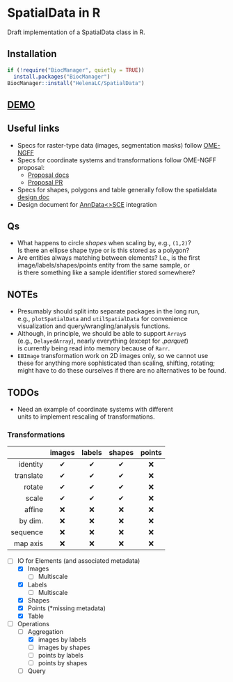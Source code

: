 # SpatialData in R

Draft implementation of a SpatialData class in R.

## Installation

```r
if (!require("BiocManager", quietly = TRUE))
  install.packages("BiocManager")
BiocManager::install("HelenaLC/SpatialData")
```
## [DEMO](https://htmlpreview.github.io/?https://github.com/HelenaLC/SpatialData/blob/devel/vignettes/SpatialData.html)

## Useful links
- Specs for raster-type data (images, segmentation masks) follow [OME-NGFF][]
- Specs for coordinate systems and transformations follow OME-NGFF proposal:
    - [Proposal docs][]
    - [Proposal PR][]
- Specs for shapes, polygons and table generally follow the spatialdata [design doc][]
- Design document for [AnnData<>SCE][] integration

## Qs
- What happens to circle _shapes_ when scaling by, e.g., `(1,2)`?  
  Is there an ellipse shape type or is this stored as a polygon?
- Are entities always matching between elements? I.e., is the first  
  image/labels/shapes/points entity from the same sample, or  
  is there something like a sample identifier stored somewhere?

## NOTEs

- Presumably should split into separate packages in the long run,  
  e.g., `plotSpatialData` and `utilSpatialData` for convenience  
  visualization and query/wrangling/analysis functions.
- Although, in principle, we should be able to support `Array`s  
  (e.g., `DelayedArray`), nearly everything (except for _.parquet_)  
  is currently being read into memory because of `Rarr`.
- `EBImage` transformation work on 2D images only, so we cannot use  
  these for anything more sophisticated than scaling, shifting, rotating;  
  might have to do these ourselves if there are no alternatives to be found.

## TODOs

- Need an example of coordinate systems with different    
  units to implement rescaling of transformations.

### Transformations

<!-- yes: &#x2714; no: &#x274C; -->

|          | images | labels | shapes | points
|---------:|:------:|:------:|:------:|:------:
|identity  |&#x2714;|&#x2714;|&#x2714;|&#x274C;
|translate |&#x2714;|&#x2714;|&#x2714;|&#x274C;
|rotate    |&#x2714;|&#x2714;|&#x2714;|&#x274C;
|scale     |&#x2714;|&#x2714;|&#x2714;|&#x274C;
|affine    |&#x274C;|&#x274C;|&#x274C;|&#x274C;
|by dim.   |&#x274C;|&#x274C;|&#x274C;|&#x274C;
|sequence  |&#x274C;|&#x274C;|&#x274C;|&#x274C;
|map axis  |&#x274C;|&#x274C;|&#x274C;|&#x274C;

- [ ] IO for Elements (and associated metadata)
  - [x] Images
    - [ ] Multiscale
  - [x] Labels
    - [ ] Multiscale
  - [x] Shapes
  - [x] Points (*missing metadata)
  - [x] Table

- [ ] Operations
  - [ ] Aggregation
    - [x] images by labels
    - [ ] images by shapes
    - [ ] points by labels
    - [ ] points by shapes
  - [ ] Query

<!-- Links -->
[Link to tutorial]: https://htmlpreview.github.io/?https://github.com/HelenaLC/SpatialData/blob/devel/inst/SpatialData.html
[OME-NGFF]: https://ngff.openmicroscopy.org/latest/
[Proposal docs]: http://api.csswg.org/bikeshed/?url=https://raw.githubusercontent.com/ome/ngff/b92f540dc95440f2d6b7012185b09c2b862aa744/latest/index.bs
[Proposal PR]:https://github.com/ome/ngff/pull/138
[design doc]: https://spatialdata.scverse.org/en/latest/design_doc.html
[AnnData<>SCE]: https://github.com/scverse/scverseio/blob/main/doc/design.md
